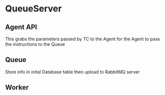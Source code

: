# QueueServer

## Agent API

This grabs the parameters passed by TC to the Agent for the Agent to pass the instructions to the Queue

## Queue

Store info in inital Database table then upload to RabbitMQ server

## Worker
